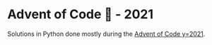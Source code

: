 # Advent of Code 🎄 - 2021

Solutions in Python done mostly during the [Advent of Code y=2021](https://adventofcode.com/).